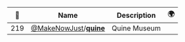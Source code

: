 |:star2: | Name | Description | 🌍|
|---|---|---|---|
|219|[@MakeNowJust](https://github.com/MakeNowJust)/[**quine**](https://github.com/MakeNowJust/quine)|Quine Museum||

